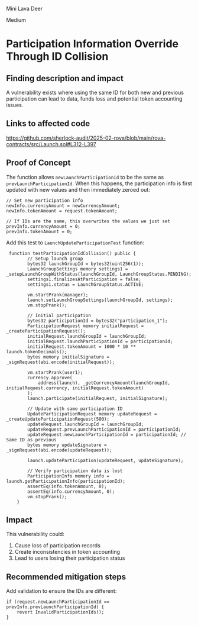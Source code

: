 Mini Lava Deer

Medium

# Participation Information Override Through ID Collision

## Finding description and impact

A vulnerability exists where using the same ID for both new and previous participation can lead to data, funds loss and potential token accounting issues.

## Links to affected code

https://github.com/sherlock-audit/2025-02-rova/blob/main/rova-contracts/src/Launch.sol#L312-L397

## Proof of Concept

The function allows `newLaunchParticipationId` to be the same as `prevLaunchParticipationId`. When this happens, the participation info is first updated with new values and then immediately zeroed out:

```solidity
// Set new participation info
newInfo.currencyAmount = newCurrencyAmount;
newInfo.tokenAmount = request.tokenAmount;

// If IDs are the same, this overwrites the values we just set
prevInfo.currencyAmount = 0;
prevInfo.tokenAmount = 0;
```

Add this test to `LaunchUpdateParticipationTest` function: 

```solidity
 function testParticipationIdCollision() public {
        // Setup launch group
        bytes32 launchGroupId = bytes32(uint256(1));
        LaunchGroupSettings memory settings1 = _setupLaunchGroupWithStatus(launchGroupId, LaunchGroupStatus.PENDING);
        settings1.finalizesAtParticipation = false;
        settings1.status = LaunchGroupStatus.ACTIVE;

        vm.startPrank(manager);
        launch.setLaunchGroupSettings(launchGroupId, settings);
        vm.stopPrank();

        // Initial participation
        bytes32 participationId = bytes32("participation_1");
        ParticipationRequest memory initialRequest = _createParticipationRequest();
        initialRequest.launchGroupId = launchGroupId;
        initialRequest.launchParticipationId = participationId;
        initialRequest.tokenAmount = 1000 * 10 ** launch.tokenDecimals();
        bytes memory initialSignature = _signRequest(abi.encode(initialRequest));

        vm.startPrank(user1);
        currency.approve(
            address(launch), _getCurrencyAmount(launchGroupId, initialRequest.currency, initialRequest.tokenAmount)
        );
        launch.participate(initialRequest, initialSignature);

        // Update with same participation ID
        UpdateParticipationRequest memory updateRequest = _createUpdateParticipationRequest(500);
        updateRequest.launchGroupId = launchGroupId;
        updateRequest.prevLaunchParticipationId = participationId;
        updateRequest.newLaunchParticipationId = participationId; // Same ID as previous
        bytes memory updateSignature = _signRequest(abi.encode(updateRequest));

        launch.updateParticipation(updateRequest, updateSignature);

        // Verify participation data is lost
        ParticipationInfo memory info = launch.getParticipationInfo(participationId);
        assertEq(info.tokenAmount, 0);
        assertEq(info.currencyAmount, 0);
        vm.stopPrank();
    }
```

## Impact
This vulnerability could:

  1. Cause loss of participation records
  2. Create inconsistencies in token accounting
  3. Lead to users losing their participation status

## Recommended mitigation steps

Add validation to ensure the IDs are different:

```solidity
if (request.newLaunchParticipationId == prevInfo.prevLaunchParticipationId) {
    revert InvalidParticipationIds();
}
```

